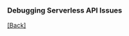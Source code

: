 ### **Debugging Serverless API Issues**



[[Back]](https://github.com/eksant/serverless-react-aws)
